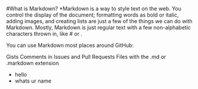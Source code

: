 #What is Markdown?
*Markdown is a way to style text on the web. You control the display of the document; formatting words as bold or italic, adding images, and creating lists are just a few of the things we can do with Markdown. Mostly, Markdown is just regular text with a few non-alphabetic characters thrown in, like # or *.*

You can use Markdown most places around GitHub:

Gists
Comments in Issues and Pull Requests
Files with the .md or .markdown extension

* hello
* whats ur name
